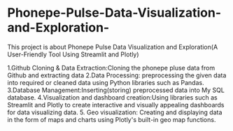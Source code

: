 # Phonepe-Pulse-Data-Visualization-and-Exploration-

This project is about Phonepe Pulse Data Visualization and Exploration(A User-Friendly Tool Using Streamlit and Plotly)

1.Github Cloning & Data Extraction:Cloning the phonepe pluse data from Github and extracting data 
2.Data Processing: preprocessing the given data into required or cleaned data using Python libraries such as Pandas.
3.Database Management:Inserting(storing) preprocessed data into My SQL database.
4.Visualization and dashboard creation:Using libraries such as Streamlit and Plotly to create interactive and visually appealing dashboards for data visualizing data.
5. Geo visualization: Creating and displaying data in the form of maps and charts using Plotly's built-in geo map functions.
